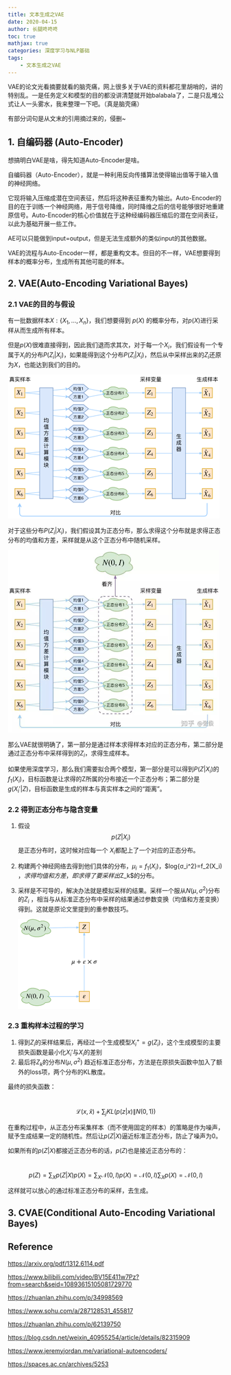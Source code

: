 ```yaml
---
title: 文本生成之VAE
date: 2020-04-15
author: 长腿咚咚咚
toc: true
mathjax: true
categories: 深度学习与NLP基础
tags:
	- 文本生成之VAE
---
```




VAE的论文光看摘要就看的脑壳痛，网上很多关于VAE的资料都花里胡哨的，讲的特别乱。一是任务定义和模型的目的都没讲清楚就开始balabala了，二是只乱堆公式让人一头雾水，我来整理一下吧。（真是脑壳痛）

有部分词句是从文末的引用摘过来的，侵删~

## 1. 自编码器 (Auto-Encoder)

想搞明白VAE是啥，得先知道Auto-Encoder是啥。

自编码器（Auto-Encoder），就是一种利用反向传播算法使得输出值等于输入值的神经网络。

它现将输入压缩成潜在空间表征，然后将这种表征重构为输出。Auto-Encoder的目的在于训练一个神经网络，用于信号降维，同时降维之后的信号能够很好地重建原信号。Auto-Encoder的核心价值就在于这种经编码器压缩后的潜在空间表征，以此为基础开展一些工作。

AE可以只能做到input=output，但是无法生成额外的类似input的其他数据。

VAE的流程与Auto-Encoder一样，都是重构文本。但目的不一样，VAE想要得到样本的概率分布，生成所有其他可能的样本。



## 2. VAE(Auto-Encoding Variational Bayes)

### 2.1 VAE的目的与假设

有一批数据样本$X:\{X_1,…,X_n\}$，我们想要得到 $p(X)$ 的概率分布，对$p(X)$进行采样从而生成所有样本。

但是$p(X)$很难直接得到，因此我们退而求其次，对于每一个$X_i$，我们假设有一个专属于$X_i$的分布$P(Z_i|X_i)$，如果能得到这个分布$P(Z_i|X_i)$，然后从中采样出来的$Z_i$还原为$X$，也能达到我们的目的。

<img src="VAE/2584918486.png" alt="事实上，vae是为每个样本构造专属的正态分布，然后采样来重构" style="zoom: 50%;" />

对于这些分布$P(Z_i|X_i)$，我们假设其为正态分布，那么求得这个分布就是求得正态分布的均值和方差，采样就是从这个正态分布中随机采样。

<img src="VAE/v2-a3f264a40db57e010b7ebf0253198726_1440w.jpg" alt="img" style="zoom:50%;" />

那么VAE就很明确了，第一部分是通过样本求得样本对应的正态分布，第二部分是通过正态分布中采样得到的$Z_i$，求得生成样本。

如果使用深度学习，那么我们需要拟合两个模型，第一部分是可以得到$P(Z|X_i)$的$f_1(X_i)$，目标函数是让求得的Z所属的分布接近一个正态分布；第二部分是$g(X_i'|Z)$，目标函数是生成的样本与真实样本之间的“距离”。



### 2.2 得到正态分布与隐含变量

1. 假设$$p(Z|X_i)$$是正态分布时，这时候对应每一个 $X_i$都配上了一个对应的正态分布。

2. 构建两个神经网络去得到他们具体的分布，$μ_i=f_1(X_i)$，$log{σ_i^2}=f_2(X_i) $，求得均值和方差，即求得了要采样出$Z_k$的分布。

3. 采样是不可导的，解决办法就是模拟采样的结果。采样一个服从$N(\mu,\sigma^2)$分布的$Z_i$ ，相当与从标准正态分布中采样的结果通过参数变换（均值和方差变换）得到。这就是原论文里提到的重参数技巧。

   ![img](VAE/v2-924ea15ee91a6bcca5c63c870098e577_720w.png)

### 2.3 重构样本过程的学习

1. 得到$Z_i$的采样结果后，再经过一个生成模型$X_i^{+}=g(Z_i)$，这个生成模型的主要损失函数是最小化$X_i'$与$X_i$的差别
2. 最后将$Z_k$的分布$N(\mu,\sigma^2)$ 趋近标准正态分布，方法是在原损失函数中加入了额外的loss项，两个分布的KL散度。

最终的损失函数：

​														$$\mathcal{L}(x, \hat{x})+\sum_{j} K L\left(p(z | x) \| N(0 , 1)\right)$$		

在重构过程中，从正态分布采集样本（而不使用固定的样本）的策略是作为噪声，赋予生成结果一定的随机性。然后让$p(Z|X)$逼近标准正态分布，防止了噪声为0。

如果所有的$p(Z|X)$都接近正态分布的话，$p(Z)$也是接近正态分布的：

​						$$p(Z)=\sum_{X} p(Z | X) p(X)=\sum_{X} \mathcal{N}(0, I) p(X)=\mathcal{N}(0, I) \sum_{X} p(X)=\mathcal{N}(0, I)$$

这样就可以放心的通过标准正态分布的采样，去生成。



## 3. CVAE(Conditional Auto-Encoding Variational Bayes)




















## Reference

https://arxiv.org/pdf/1312.6114.pdf

https://www.bilibili.com/video/BV15E411w7Pz?from=search&seid=10893615105081729770

https://zhuanlan.zhihu.com/p/34998569

https://www.sohu.com/a/287128531_455817

https://zhuanlan.zhihu.com/p/62139750

https://blog.csdn.net/weixin_40955254/article/details/82315909

https://www.jeremyjordan.me/variational-autoencoders/

https://spaces.ac.cn/archives/5253